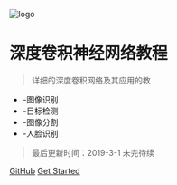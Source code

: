 ![logo](_media/icon.svg)

# 深度卷积神经网络教程

> 详细的深度卷积网络及其应用的教

* -图像识别
* -目标检测
* -图像分割
* -人脸识别

>最后更新时间：2019-3-1 未完待续

[GitHub](https://github.com/DataXujing/CNN-paper2)
[Get Started](/zh-cn/index)
